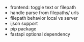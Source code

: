 - frontend: toggle text or filepath
- handle parse from filepaths/ urls
- filepath behavior local vs server
- ijson support
- pip package
- fastapi optional dependency
